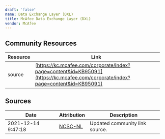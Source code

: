 ```yaml
---
draft: 'false'
name: Data Exchange Layer (DXL)
title: McAfee Data Exchange Layer (DXL)
vendor: McAfee
---
```



## Community Resources
| Resource | Link |
| --- | --- |
| source | [https://kc.mcafee.com/corporate/index?page=content&id=KB95091](https://kc.mcafee.com/corporate/index?page=content&id=KB95091) |


## Sources
| Date | Attribution | Description |
| --- | --- | --- |
| 2021-12-14 9:47:18 | [NCSC-NL](https://github.com/NCSC-NL/log4shell/blob/main/software/README.md) | Updated community link source.  |
